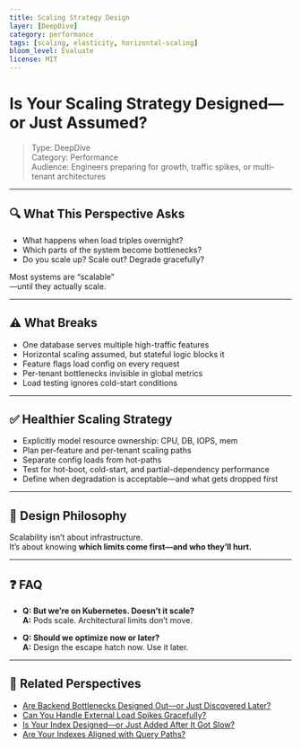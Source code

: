 ```yaml
---
title: Scaling Strategy Design
layer: [DeepDive]
category: performance
tags: [scaling, elasticity, horizontal-scaling]
bloom_level: Evaluate
license: MIT
---
```


# Is Your Scaling Strategy Designed—or Just Assumed?

> Type: DeepDive  
> Category: Performance  
> Audience: Engineers preparing for growth, traffic spikes, or multi-tenant architectures

---

## 🔍 What This Perspective Asks

- What happens when load triples overnight?  
- Which parts of the system become bottlenecks?  
- Do you scale up? Scale out? Degrade gracefully?

Most systems are “scalable”  
—until they actually scale.

---

## ⚠️ What Breaks

- One database serves multiple high-traffic features  
- Horizontal scaling assumed, but stateful logic blocks it  
- Feature flags load config on every request  
- Per-tenant bottlenecks invisible in global metrics  
- Load testing ignores cold-start conditions

---

## ✅ Healthier Scaling Strategy

- Explicitly model resource ownership: CPU, DB, IOPS, mem  
- Plan per-feature and per-tenant scaling paths  
- Separate config loads from hot-paths  
- Test for hot-boot, cold-start, and partial-dependency performance  
- Define when degradation is acceptable—and what gets dropped first

---

## 🧠 Design Philosophy

Scalability isn’t about infrastructure.  
It’s about knowing **which limits come first—and who they’ll hurt.**

---

## ❓ FAQ

- **Q: But we’re on Kubernetes. Doesn’t it scale?**  
  **A:** Pods scale. Architectural limits don’t move.

- **Q: Should we optimize now or later?**  
  **A:** Design the escape hatch now. Use it later.

---

## 🔗 Related Perspectives

- [Are Backend Bottlenecks Designed Out—or Just Discovered Later?](backend-bottlenecks.md)
- [Can You Handle External Load Spikes Gracefully?](external-pressure-resilience.md)
- [Is Your Index Designed—or Just Added After It Got Slow?](../data/index-design.md)
- [Are Your Indexes Aligned with Query Paths?](indexing-paths.md)
